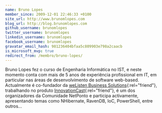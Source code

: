 ```yaml
---
name: Bruno Lopes
member_since: 2009-12-01 22:46:33 +0100
site_url: http://www.brunomlopes.com
blog_url: http://blog.brunomlopes.com
github_username: brunomlopes
twitter_username: brunomlopes
linkedin_username: brunomlopes
facebook_username: brunomlopes
gravatar_email_hash: 981236404bfaa5c809903e798a2caacb
is_microsoft_mvp: true
redirect_from: /membro/bruno-lopes/
---
```

Bruno Lopes fez o curso de Engenharia Informática no IST, e neste momento conta com mais de 5 anos de experiência profissional em IT, em particular nas áreas de desenvolvimento de software web-based. Actualmente é co-fundador da [weListen Business Solutions][1]{:rel="friend"}, trabalhando no produto [InnovationCast][2]{:rel="friend"}, é um dos organizadores da Comunidade NetPonto e participa activamente, apresentando temas como NHibernate, RavenDB, IoC, PowerShell, entre outros...

[1]: http://welisten.eu
[2]: http://innovationcast.com/pt "weListen: InnovationCast"

